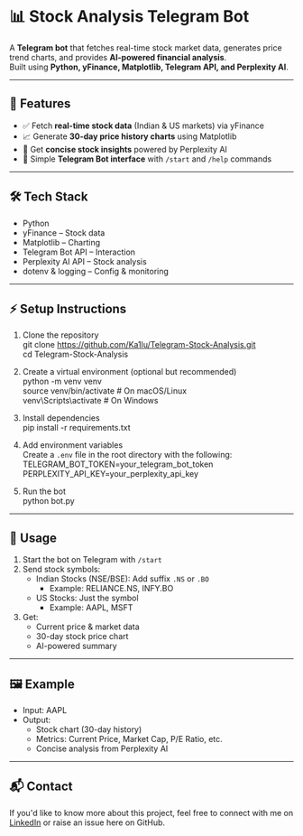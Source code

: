 # 📊 Stock Analysis Telegram Bot  

A **Telegram bot** that fetches real-time stock market data, generates price trend charts, and provides **AI-powered financial analysis**.  
Built using **Python, yFinance, Matplotlib, Telegram API, and Perplexity AI**.  

---

## 🚀 Features  
- ✅ Fetch **real-time stock data** (Indian & US markets) via yFinance  
- 📈 Generate **30-day price history charts** using Matplotlib  
- 🤖 Get **concise stock insights** powered by Perplexity AI  
- 💬 Simple **Telegram Bot interface** with `/start` and `/help` commands  

---

## 🛠 Tech Stack  
- Python  
- yFinance – Stock data  
- Matplotlib – Charting  
- Telegram Bot API – Interaction  
- Perplexity AI API – Stock analysis  
- dotenv & logging – Config & monitoring  

---

## ⚡ Setup Instructions  

1. Clone the repository  
   git clone https://github.com/Ka1lu/Telegram-Stock-Analysis.git  
   cd Telegram-Stock-Analysis  

2. Create a virtual environment (optional but recommended)  
   python -m venv venv  
   source venv/bin/activate   # On macOS/Linux  
   venv\Scripts\activate      # On Windows  

3. Install dependencies  
   pip install -r requirements.txt  

4. Add environment variables  
   Create a `.env` file in the root directory with the following:  
   TELEGRAM_BOT_TOKEN=your_telegram_bot_token  
   PERPLEXITY_API_KEY=your_perplexity_api_key  

5. Run the bot  
   python bot.py  

---

## 📌 Usage  

1. Start the bot on Telegram with `/start`  
2. Send stock symbols:  
   - Indian Stocks (NSE/BSE): Add suffix `.NS` or `.BO`  
     - Example: RELIANCE.NS, INFY.BO  
   - US Stocks: Just the symbol  
     - Example: AAPL, MSFT  
3. Get:  
   - Current price & market data  
   - 30-day stock price chart  
   - AI-powered summary  

---

## 🖼 Example  

- Input: AAPL  
- Output:  
  - Stock chart (30-day history)  
  - Metrics: Current Price, Market Cap, P/E Ratio, etc.  
  - Concise analysis from Perplexity AI  

---

## 📬 Contact  
If you'd like to know more about this project, feel free to connect with me on [LinkedIn](https://linkedin.com/in/your-profile) or raise an issue here on GitHub.  

